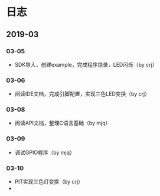 # 日志

## 2019-03
### 03-05 
- SDK导入，创建example，完成程序烧录，LED闪烁（by crj）
### 03-06
- 阅读IDE文档，完成引脚配置，实现三色LED变换（by crj）
### 03-08
- 阅读API文档，整理C语言基础（by mjq）
### 03-09
- 调试GPIO程序（by mjq）
### 03-10
- PIT实现三色灯变换（by crj）
- 

